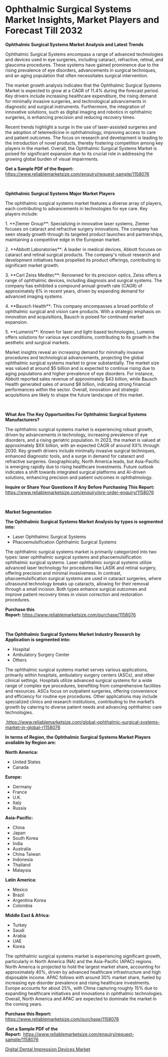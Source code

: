 <p><h1>Ophthalmic Surgical Systems Market Insights, Market Players and Forecast Till 2032</h1></p><p><strong>Ophthalmic Surgical Systems Market Analysis and Latest Trends</strong></p>
<p><p>Ophthalmic Surgical Systems encompass a range of advanced technologies and devices used in eye surgeries, including cataract, refractive, retinal, and glaucoma procedures. These systems have gained prominence due to the rising prevalence of eye disorders, advancements in surgical techniques, and an aging population that often necessitates surgical intervention.</p><p>The market growth analysis indicates that the Ophthalmic Surgical Systems Market is expected to grow at a CAGR of 11.4% during the forecast period. Key drivers include increasing healthcare expenditure, the rising demand for minimally invasive surgeries, and technological advancements in diagnostic and surgical instruments. Furthermore, the integration of innovative solutions, such as digital imaging and robotics in ophthalmic surgeries, is enhancing precision and reducing recovery times.</p><p>Recent trends highlight a surge in the use of laser-assisted surgeries and the adoption of telemedicine in ophthalmology, improving access to care and patient outcomes. The focus on research and development is leading to the introduction of novel products, thereby fostering competition among key players in the market. Overall, the Ophthalmic Surgical Systems Market is poised for significant expansion due to its crucial role in addressing the growing global burden of visual impairments.</p></p>
<p><strong>Get a Sample PDF of the Report:&nbsp;</strong> <a href="https://www.reliablemarketsize.com/enquiry/request-sample/1158076?utm_campaign=1903&utm_medium=2&utm_source=Github&utm_content=ia&utm_term=04032025&utm_id=ophthalmic-surgical-systems">https://www.reliablemarketsize.com/enquiry/request-sample/1158076</a></p>
<p>&nbsp;</p>
<p><strong>Ophthalmic Surgical Systems Major Market Players</strong></p>
<p><p>The ophthalmic surgical systems market features a diverse array of players, each contributing to advancements in technologies for eye care. Key players include:</p><p>1. **Ziemer Group**: Specializing in innovative laser systems, Ziemer focuses on cataract and refractive surgery innovations. The company has seen steady growth through its targeted product launches and partnerships, maintaining a competitive edge in the European market.</p><p>2. **Abbott Laboratories**: A leader in medical devices, Abbott focuses on cataract and retinal surgical products. The company's robust research and development initiatives have propelled its product offerings, contributing to significant market growth.</p><p>3. **Carl Zeiss Meditec**: Renowned for its precision optics, Zeiss offers a range of ophthalmic devices, including diagnosis and surgical systems. The company has exhibited a compound annual growth rate (CAGR) of approximately 6% in recent years, driven by expanding demand for advanced imaging systems.</p><p>4. **Bausch Health**: This company encompasses a broad portfolio of ophthalmic surgical and vision care products. With a strategic emphasis on innovation and acquisitions, Bausch is poised for continued market expansion.</p><p>5. **Lumenis**: Known for laser and light-based technologies, Lumenis offers solutions for various eye conditions, contributing to its growth in the aesthetic and surgical markets. </p><p>Market insights reveal an increasing demand for minimally invasive procedures and technological advancements, projecting the global ophthalmic surgical systems market to grow substantially. The market size was valued at around $5 billion and is expected to continue rising due to aging populations and higher prevalence of eye disorders. For instance, Abbott reported sales revenue of approximately $43 billion, while Bausch Health generated sales of around $8 billion, indicating strong financial performances within the sector. Overall, innovation and strategic acquisitions are likely to shape the future landscape of this market.</p></p>
<p>&nbsp;</p>
<p><strong>What Are The Key Opportunities For Ophthalmic Surgical Systems Manufacturers?</strong></p>
<p><p>The ophthalmic surgical systems market is experiencing robust growth, driven by advancements in technology, increasing prevalence of eye disorders, and a rising geriatric population. In 2023, the market is valued at approximately $XX billion, with an expected CAGR of around XX% through 2030. Key growth drivers include minimally invasive surgical techniques, enhanced diagnostic tools, and a surge in demand for cataract and refractive surgeries. Geographically, North America leads, but Asia-Pacific is emerging rapidly due to rising healthcare investments. Future outlook indicates a shift towards integrated surgical platforms and AI-driven solutions, enhancing precision and patient outcomes in ophthalmology.</p></p>
<p><strong>Inquire or Share Your Questions If Any Before Purchasing This Report:</strong> <a href="https://www.reliablemarketsize.com/enquiry/pre-order-enquiry/1158076?utm_campaign=1903&utm_medium=2&utm_source=Github&utm_content=ia&utm_term=04032025&utm_id=ophthalmic-surgical-systems">https://www.reliablemarketsize.com/enquiry/pre-order-enquiry/1158076</a></p>
<p>&nbsp;</p>
<p><strong>Market Segmentation</strong></p>
<p><strong>The Ophthalmic Surgical Systems Market Analysis by types is segmented into:</strong></p>
<p><ul><li>Laser Ophthalmic Surgical Systems</li><li>Phacoemulsification Ophthalmic Surgical Systems</li></ul></p>
<p><p>The ophthalmic surgical systems market is primarily categorized into two types: laser ophthalmic surgical systems and phacoemulsification ophthalmic surgical systems. Laser ophthalmic surgical systems utilize advanced laser technology for procedures like LASIK and retinal surgery, offering precision and minimal invasiveness. In contrast, phacoemulsification surgical systems are used in cataract surgeries, where ultrasound technology breaks up cataracts, allowing for their removal through a small incision. Both types enhance surgical outcomes and improve patient recovery times in vision correction and restoration procedures.</p></p>
<p><strong>Purchase this Report:&nbsp;</strong><a href="https://www.reliablemarketsize.com/purchase/1158076?utm_campaign=1903&utm_medium=2&utm_source=Github&utm_content=ia&utm_term=04032025&utm_id=ophthalmic-surgical-systems">https://www.reliablemarketsize.com/purchase/1158076</a></p>
<p>&nbsp;</p>
<p><strong>The Ophthalmic Surgical Systems Market Industry Research by Application is segmented into:</strong></p>
<p><ul><li>Hospital</li><li>Ambulatory Surgery Center</li><li>Others</li></ul></p>
<p><p>The ophthalmic surgical systems market serves various applications, primarily within hospitals, ambulatory surgery centers (ASCs), and other clinical settings. Hospitals utilize advanced surgical systems for a wide range of complex eye procedures, benefiting from comprehensive facilities and resources. ASCs focus on outpatient surgeries, offering convenience and efficiency for routine eye procedures. Other applications may include specialized clinics and research institutions, contributing to the market’s growth by catering to diverse patient needs and advancing ophthalmic care technologies.</p></p>
<p><a href="https://www.reliablemarketsize.com/global-ophthalmic-surgical-systems-market-in-global-r1158076?utm_campaign=1903&utm_medium=2&utm_source=Github&utm_content=ia&utm_term=04032025&utm_id=ophthalmic-surgical-systems">&nbsp;https://www.reliablemarketsize.com/global-ophthalmic-surgical-systems-market-in-global-r1158076</a></p>
<p><strong>In terms of Region, the Ophthalmic Surgical Systems Market Players available by Region are:</strong></p>
<p>
    <p> <strong> North America: </strong>
        <ul>
            <li>United States</li>
            <li>Canada</li>
        </ul>
        </p> 
    <p> <strong> Europe: </strong>
        <ul>
            <li>Germany</li>
            <li>France</li>
            <li>U.K.</li>
            <li>Italy</li>
            <li>Russia</li>
        </ul>
        </p> 
    <p> <strong> Asia-Pacific: </strong>
        <ul>
            <li>China</li>
            <li>Japan</li>
            <li>South Korea</li>
            <li>India</li>
            <li>Australia</li>
            <li>China Taiwan</li>
            <li>Indonesia</li>
            <li>Thailand</li>
            <li>Malaysia</li>
        </ul>
        </p> 
    <p> <strong> Latin America: </strong>
        <ul>
            <li>Mexico</li>
            <li>Brazil</li>
            <li>Argentina Korea</li>
            <li>Colombia</li>
        </ul>
        </p> 
    <p> <strong> Middle East & Africa: </strong>
        <ul>
            <li>Turkey</li>
            <li>Saudi</li>
            <li>Arabia</li>
            <li>UAE</li>
            <li>Korea</li>
        </ul>
    </p>
    </p>
<p><p>The ophthalmic surgical systems market is experiencing significant growth, particularly in North America (NA) and the Asia-Pacific (APAC) regions. North America is projected to hold the largest market share, accounting for approximately 40%, driven by advanced healthcare infrastructure and high disposable income. APAC follows with around 30% market share, fueled by increasing eye disorder prevalence and rising healthcare investments. Europe accounts for about 25%, with China capturing roughly 15% due to expanding healthcare initiatives and innovations in ophthalmic technologies. Overall, North America and APAC are expected to dominate the market in the coming years.</p></p>
<p><strong>Purchase this Report: </strong><a href="https://www.reliablemarketsize.com/purchase/1158076?utm_campaign=1903&utm_medium=2&utm_source=Github&utm_content=ia&utm_term=04032025&utm_id=ophthalmic-surgical-systems">https://www.reliablemarketsize.com/purchase/1158076</a></p>
<p>&nbsp;<strong>Get a Sample PDF of the Report:&nbsp;&nbsp;</strong><a href="https://www.reliablemarketsize.com/enquiry/request-sample/1158076?utm_campaign=1903&utm_medium=2&utm_source=Github&utm_content=ia&utm_term=04032025&utm_id=ophthalmic-surgical-systems">https://www.reliablemarketsize.com/enquiry/request-sample/1158076</a></p>
<p><strong></strong></p>
<p><p><a href="https://github.com/ashepherd82/Market-Research-Report-List-7/blob/main/digital-dental-impression-devices-market.md?utm_campaign=1903&utm_medium=2&utm_source=Github&utm_content=ia&utm_term=04032025&utm_id=ophthalmic-surgical-systems">Digital Dental Impression Devices Market</a></p></p>